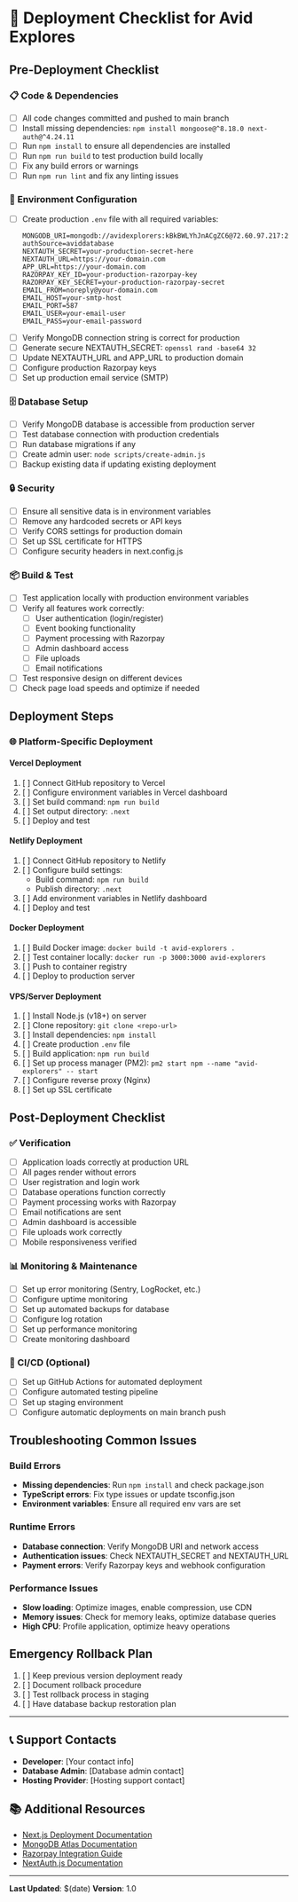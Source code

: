 # 🚀 Deployment Checklist for Avid Explores

## Pre-Deployment Checklist

### 📋 Code & Dependencies
- [ ] All code changes committed and pushed to main branch
- [ ] Install missing dependencies: `npm install mongoose@^8.18.0 next-auth@^4.24.11`
- [ ] Run `npm install` to ensure all dependencies are installed
- [ ] Run `npm run build` to test production build locally
- [ ] Fix any build errors or warnings
- [ ] Run `npm run lint` and fix any linting issues

### 🔧 Environment Configuration
- [ ] Create production `.env` file with all required variables:
  ```
  MONGODB_URI=mongodb://avidexplorers:kBkBWLYhJnACgZC6@72.60.97.217:27017/?authSource=aviddatabase
  NEXTAUTH_SECRET=your-production-secret-here
  NEXTAUTH_URL=https://your-domain.com
  APP_URL=https://your-domain.com
  RAZORPAY_KEY_ID=your-production-razorpay-key
  RAZORPAY_KEY_SECRET=your-production-razorpay-secret
  EMAIL_FROM=noreply@your-domain.com
  EMAIL_HOST=your-smtp-host
  EMAIL_PORT=587
  EMAIL_USER=your-email-user
  EMAIL_PASS=your-email-password
  ```
- [ ] Verify MongoDB connection string is correct for production
- [ ] Generate secure NEXTAUTH_SECRET: `openssl rand -base64 32`
- [ ] Update NEXTAUTH_URL and APP_URL to production domain
- [ ] Configure production Razorpay keys
- [ ] Set up production email service (SMTP)

### 🗄️ Database Setup
- [ ] Verify MongoDB database is accessible from production server
- [ ] Test database connection with production credentials
- [ ] Run database migrations if any
- [ ] Create admin user: `node scripts/create-admin.js`
- [ ] Backup existing data if updating existing deployment

### 🔒 Security
- [ ] Ensure all sensitive data is in environment variables
- [ ] Remove any hardcoded secrets or API keys
- [ ] Verify CORS settings for production domain
- [ ] Set up SSL certificate for HTTPS
- [ ] Configure security headers in next.config.js

### 📦 Build & Test
- [ ] Test application locally with production environment variables
- [ ] Verify all features work correctly:
  - [ ] User authentication (login/register)
  - [ ] Event booking functionality
  - [ ] Payment processing with Razorpay
  - [ ] Admin dashboard access
  - [ ] File uploads
  - [ ] Email notifications
- [ ] Test responsive design on different devices
- [ ] Check page load speeds and optimize if needed

## Deployment Steps

### 🌐 Platform-Specific Deployment

#### Vercel Deployment
1. [ ] Connect GitHub repository to Vercel
2. [ ] Configure environment variables in Vercel dashboard
3. [ ] Set build command: `npm run build`
4. [ ] Set output directory: `.next`
5. [ ] Deploy and test

#### Netlify Deployment
1. [ ] Connect GitHub repository to Netlify
2. [ ] Configure build settings:
   - Build command: `npm run build`
   - Publish directory: `.next`
3. [ ] Add environment variables in Netlify dashboard
4. [ ] Deploy and test

#### Docker Deployment
1. [ ] Build Docker image: `docker build -t avid-explorers .`
2. [ ] Test container locally: `docker run -p 3000:3000 avid-explorers`
3. [ ] Push to container registry
4. [ ] Deploy to production server

#### VPS/Server Deployment
1. [ ] Install Node.js (v18+) on server
2. [ ] Clone repository: `git clone <repo-url>`
3. [ ] Install dependencies: `npm install`
4. [ ] Create production `.env` file
5. [ ] Build application: `npm run build`
6. [ ] Set up process manager (PM2): `pm2 start npm --name "avid-explorers" -- start`
7. [ ] Configure reverse proxy (Nginx)
8. [ ] Set up SSL certificate

## Post-Deployment Checklist

### ✅ Verification
- [ ] Application loads correctly at production URL
- [ ] All pages render without errors
- [ ] User registration and login work
- [ ] Database operations function correctly
- [ ] Payment processing works with Razorpay
- [ ] Email notifications are sent
- [ ] Admin dashboard is accessible
- [ ] File uploads work correctly
- [ ] Mobile responsiveness verified

### 📊 Monitoring & Maintenance
- [ ] Set up error monitoring (Sentry, LogRocket, etc.)
- [ ] Configure uptime monitoring
- [ ] Set up automated backups for database
- [ ] Configure log rotation
- [ ] Set up performance monitoring
- [ ] Create monitoring dashboard

### 🔄 CI/CD (Optional)
- [ ] Set up GitHub Actions for automated deployment
- [ ] Configure automated testing pipeline
- [ ] Set up staging environment
- [ ] Configure automatic deployments on main branch push

## Troubleshooting Common Issues

### Build Errors
- **Missing dependencies**: Run `npm install` and check package.json
- **TypeScript errors**: Fix type issues or update tsconfig.json
- **Environment variables**: Ensure all required env vars are set

### Runtime Errors
- **Database connection**: Verify MongoDB URI and network access
- **Authentication issues**: Check NEXTAUTH_SECRET and NEXTAUTH_URL
- **Payment errors**: Verify Razorpay keys and webhook configuration

### Performance Issues
- **Slow loading**: Optimize images, enable compression, use CDN
- **Memory issues**: Check for memory leaks, optimize database queries
- **High CPU**: Profile application, optimize heavy operations

## Emergency Rollback Plan
1. [ ] Keep previous version deployment ready
2. [ ] Document rollback procedure
3. [ ] Test rollback process in staging
4. [ ] Have database backup restoration plan

---

## 📞 Support Contacts
- **Developer**: [Your contact info]
- **Database Admin**: [Database admin contact]
- **Hosting Provider**: [Hosting support contact]

## 📚 Additional Resources
- [Next.js Deployment Documentation](https://nextjs.org/docs/deployment)
- [MongoDB Atlas Documentation](https://docs.atlas.mongodb.com/)
- [Razorpay Integration Guide](https://razorpay.com/docs/)
- [NextAuth.js Documentation](https://next-auth.js.org/)

---
**Last Updated**: $(date)
**Version**: 1.0